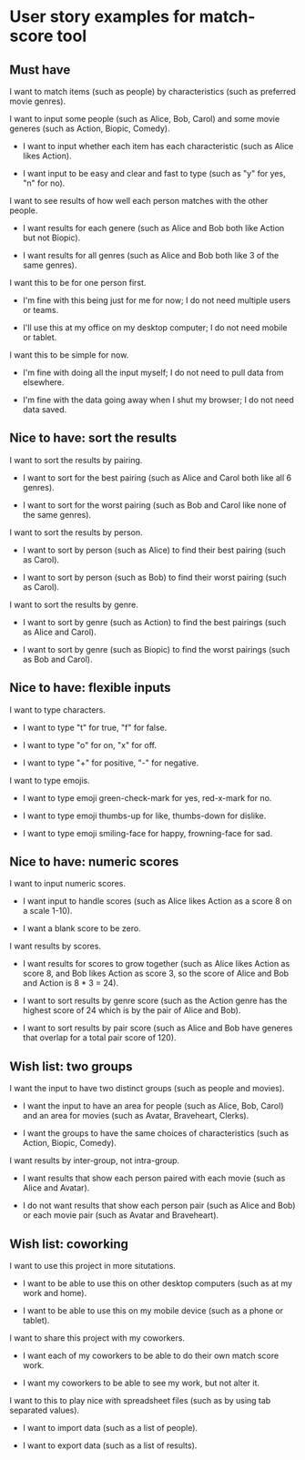# User story examples for match-score tool


## Must have

I want to match items (such as people) by characteristics (such as preferred movie genres).

I want to input some people (such as Alice, Bob, Carol) and some movie generes (such as Action, Biopic, Comedy).

  * I want to input whether each item has each characteristic (such as Alice likes Action).

  * I want input to be easy and clear and fast to type (such as "y" for yes, "n" for no).

I want to see results of how well each person matches with the other people.

  * I want results for each genere (such as Alice and Bob both like Action but not Biopic).

  * I want results for all genres (such as Alice and Bob both like 3 of the same genres).

I want this to be for one person first.

  * I'm fine with this being just for me for now; I do not need multiple users or teams.

  * I'll use this at my office on my desktop computer; I do not need mobile or tablet.

I want this to be simple for now.

  * I'm fine with doing all the input myself; I do not need to pull data from elsewhere.

  * I'm fine with the data going away when I shut my browser; I do not need data saved.


## Nice to have: sort the results

I want to sort the results by pairing.

  * I want to sort for the best pairing (such as Alice and Carol both like all 6 genres).

  * I want to sort for the worst pairing (such as Bob and Carol like none of the same genres).

I want to sort the results by person.

  * I want to sort by person (such as Alice) to find their best pairing (such as Carol).

  * I want to sort by person (such as Bob) to find their worst pairing (such as Carol).

I want to sort the results by genre.

  * I want to sort by genre (such as Action) to find the best pairings (such as Alice and Carol).

  * I want to sort by genre (such as Biopic) to find the worst pairings (such as Bob and Carol).


## Nice to have: flexible inputs

I want to type characters.

  * I want to type "t" for true, "f" for false.

  * I want to type "o" for on, "x" for off.

  * I want to type "+" for positive, "-" for negative.

I want to type emojis.

  * I want to type emoji green-check-mark for yes, red-x-mark for no.

  * I want to type emoji thumbs-up for like, thumbs-down for dislike.

  * I want to type emoji smiling-face for happy, frowning-face for sad.


## Nice to have: numeric scores

I want to input numeric scores.

  * I want input to handle scores (such as Alice likes Action as a score 8 on a scale 1-10).

  * I want a blank score to be zero.

I want results by scores.

  * I want results for scores to grow together (such as Alice likes Action as score 8, and Bob likes Action as score 3, so the score of Alice and Bob and Action is 8 * 3 = 24).

  * I want to sort results by genre score (such as the Action genre has the highest score of 24 which is by the pair of Alice and Bob).

  * I want to sort results by pair score (such as Alice and Bob have generes that overlap for a total pair score of 120).


## Wish list: two groups

I want the input to have two distinct groups (such as people and movies).

  * I want the input to have an area for people (such as Alice, Bob, Carol) and an area for movies (such as Avatar, Braveheart, Clerks).

  * I want the groups to have the same choices of characteristics (such as Action, Biopic, Comedy).

I want results by inter-group, not intra-group.

  * I want results that show each person paired with each movie (such as Alice and Avatar).
  
  * I do not want results that show each person pair (such as Alice and Bob) or each movie pair (such as Avatar and Braveheart).


## Wish list: coworking

I want to use this project in more situtations.

  * I want to be able to use this on other desktop computers (such as at my work and home).

  * I want to be able to use this on my mobile device (such as a phone or tablet).

I want to share this project with my coworkers.

  * I want each of my coworkers to be able to do their own match score work.
  
  * I want my coworkers to be able to see my work, but not alter it.

I want to this to play nice with spreadsheet files (such as by using tab separated values).

  * I want to import data (such as a list of people).

  * I want to export data (such as a list of results).
